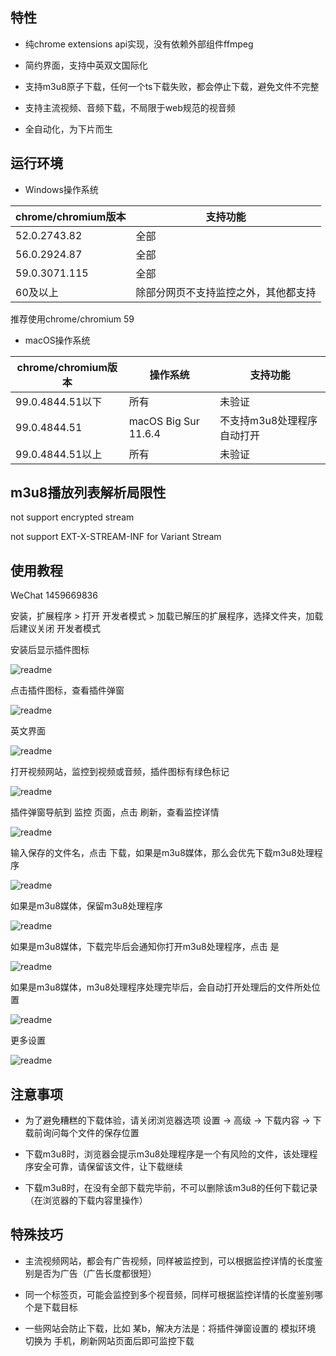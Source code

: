 
## 特性

* 纯chrome extensions api实现，没有依赖外部组件ffmpeg

* 简约界面，支持中英双文国际化

* 支持m3u8原子下载，任何一个ts下载失败，都会停止下载，避免文件不完整

* 支持主流视频、音频下载，不局限于web规范的视音频

* 全自动化，为下片而生

## 运行环境

* Windows操作系统

| chrome/chromium版本 | 支持功能 |
|-------|------|
| 52.0.2743.82 | 全部 |
| 56.0.2924.87 | 全部 |
| 59.0.3071.115 | 全部 |
| 60及以上 | 除部分网页不支持监控之外，其他都支持 |

推荐使用chrome/chromium 59

* macOS操作系统

| chrome/chromium版本 | 操作系统 | 支持功能 |
|-------|------|------|
| 99.0.4844.51以下 | 所有 | 未验证 |
| 99.0.4844.51 | macOS Big Sur 11.6.4 | 不支持m3u8处理程序自动打开 |
| 99.0.4844.51以上 | 所有 | 未验证 |


## m3u8播放列表解析局限性

not support encrypted stream

not support EXT-X-STREAM-INF for Variant Stream

## 使用教程

WeChat 1459669836

安装，扩展程序 > 打开 开发者模式 > 加载已解压的扩展程序，选择文件夹，加载后建议关闭 开发者模式

安装后显示插件图标

![readme](https://raw.githubusercontent.com/yangwk/m3u8-downloader/master/readme/01.png)

点击插件图标，查看插件弹窗

![readme](https://raw.githubusercontent.com/yangwk/m3u8-downloader/master/readme/02.PNG)

英文界面

![readme](https://raw.githubusercontent.com/yangwk/m3u8-downloader/master/readme/02-1.PNG)

打开视频网站，监控到视频或音频，插件图标有绿色标记

![readme](https://raw.githubusercontent.com/yangwk/m3u8-downloader/master/readme/03.PNG)

插件弹窗导航到 监控 页面，点击 刷新，查看监控详情

![readme](https://raw.githubusercontent.com/yangwk/m3u8-downloader/master/readme/04.PNG)

输入保存的文件名，点击 下载，如果是m3u8媒体，那么会优先下载m3u8处理程序

![readme](https://raw.githubusercontent.com/yangwk/m3u8-downloader/master/readme/05.PNG)

如果是m3u8媒体，保留m3u8处理程序

![readme](https://raw.githubusercontent.com/yangwk/m3u8-downloader/master/readme/06.PNG)

如果是m3u8媒体，下载完毕后会通知你打开m3u8处理程序，点击 是

![readme](https://raw.githubusercontent.com/yangwk/m3u8-downloader/master/readme/07.PNG)

如果是m3u8媒体，m3u8处理程序处理完毕后，会自动打开处理后的文件所处位置

![readme](https://raw.githubusercontent.com/yangwk/m3u8-downloader/master/readme/08.PNG)

更多设置

![readme](https://raw.githubusercontent.com/yangwk/m3u8-downloader/master/readme/09.PNG)

## 注意事项

* 为了避免糟糕的下载体验，请关闭浏览器选项 设置 -> 高级 -> 下载内容 -> 下载前询问每个文件的保存位置

* 下载m3u8时，浏览器会提示m3u8处理程序是一个有风险的文件，该处理程序安全可靠，请保留该文件，让下载继续

* 下载m3u8时，在没有全部下载完毕前，不可以删除该m3u8的任何下载记录（在浏览器的下载内容里操作）

## 特殊技巧

* 主流视频网站，都会有广告视频，同样被监控到，可以根据监控详情的长度鉴别是否为广告（广告长度都很短）

* 同一个标签页，可能会监控到多个视音频，同样可根据监控详情的长度鉴别哪个是下载目标

* 一些网站会防止下载，比如 某b，解决方法是：将插件弹窗设置的 模拟环境 切换为 手机，刷新网站页面后即可监控下载
